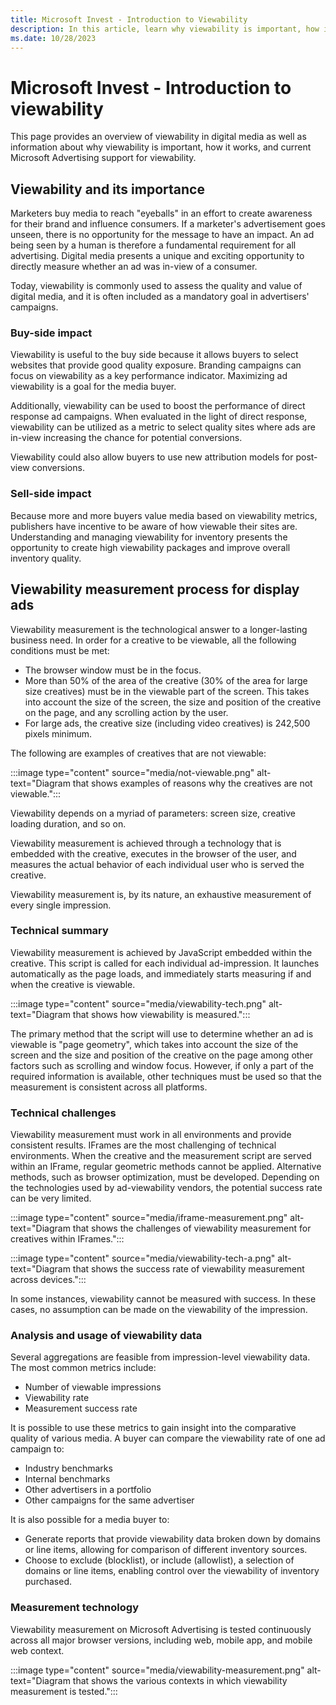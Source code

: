 ```yaml
---
title: Microsoft Invest - Introduction to Viewability
description: In this article, learn why viewability is important, how it works, and current Microsoft Advertising support for viewability.
ms.date: 10/28/2023
---
```


# Microsoft Invest - Introduction to viewability

This page provides an overview of viewability in digital media as well as information about why viewability is important, how it works, and current Microsoft Advertising support for viewability.

## Viewability and its importance

Marketers buy media to reach "eyeballs" in an effort to create awareness for their brand and influence consumers. If a marketer's advertisement goes unseen, there is no opportunity for the message to have an impact. An ad being seen by a human is therefore a fundamental requirement for all advertising. Digital media presents a unique and exciting opportunity to directly measure whether an ad was in-view of a consumer.

Today, viewability is commonly used to assess the quality and value of digital media, and it is often included as a mandatory goal in advertisers' campaigns.

### Buy-side impact

Viewability is useful to the buy side because it allows buyers to select websites that provide good quality exposure. Branding campaigns can focus on viewability as a key performance indicator. Maximizing ad viewability is a goal for the media buyer.

Additionally, viewability can be used to boost the performance of direct response ad campaigns. When evaluated in the light of direct response, viewability can be utilized as a metric to select quality sites where ads are in-view increasing the chance for potential conversions.

Viewability could also allow buyers to use new attribution models for post-view conversions.

### Sell-side impact

Because more and more buyers value media based on viewability metrics, publishers have incentive to be aware of how viewable their sites are. Understanding and managing viewability for inventory presents the opportunity to create high viewability packages and improve overall inventory quality.

## Viewability measurement process for display ads

Viewability measurement is the technological answer to a longer-lasting business need. In order for a creative to be viewable, all the following conditions must be met:

- The browser window must be in the focus.
- More than 50% of the area of the creative (30% of the area for large size creatives) must be in the viewable part of the screen. This takes into account the size of the screen, the size and position of the creative on the page, and any scrolling action by the user.
- For large ads, the creative size (including video creatives) is 242,500 pixels minimum.

The following are examples of creatives that are not viewable:

:::image type="content" source="media/not-viewable.png" alt-text="Diagram that shows examples of reasons why the creatives are not viewable.":::

Viewability depends on a myriad of parameters: screen size, creative loading duration, and so on.

Viewability measurement is achieved through a technology that is embedded with the creative, executes in the browser of the user, and measures the actual behavior of each individual user who is served the creative.

Viewability measurement is, by its nature, an exhaustive measurement of every single impression.

### Technical summary

Viewability measurement is achieved by JavaScript embedded within the creative. This script is called for each individual ad-impression. It launches automatically as the page loads, and immediately starts measuring if and when the creative is viewable.

:::image type="content" source="media/viewability-tech.png" alt-text="Diagram that shows how viewability is measured.":::

The primary method that the script will use to determine whether an ad is viewable is "page geometry", which takes into account the size of the screen and the size and position of the creative on the page among other factors such as scrolling and window focus. However, if only a part of the required information is available, other techniques must be used so that the measurement is consistent across all platforms.

### Technical challenges

Viewability measurement must work in all environments and provide consistent results. IFrames are the most challenging of technical environments. When the creative and the measurement script are served within an IFrame, regular geometric methods cannot be applied. Alternative methods, such as browser optimization, must be developed. Depending on the technologies used by ad-viewability vendors, the potential success rate can be very limited.

:::image type="content" source="media/iframe-measurement.png" alt-text="Diagram that shows the challenges of viewability measurement for creatives within IFrames.":::

:::image type="content" source="media/viewability-tech-a.png" alt-text="Diagram that shows the success rate of viewability measurement across devices.":::

In some instances, viewability cannot be measured with success. In these cases, no assumption can be made on the viewability of the impression.

### Analysis and usage of viewability data

Several aggregations are feasible from impression-level viewability data. The most common metrics include:

- Number of viewable impressions
- Viewability rate
- Measurement success rate

It is possible to use these metrics to gain insight into the comparative quality of various media. A buyer can compare the viewability rate of one ad campaign to:

- Industry benchmarks
- Internal benchmarks
- Other advertisers in a portfolio
- Other campaigns for the same advertiser

It is also possible for a media buyer to:

- Generate reports that provide viewability data broken down by domains or line items, allowing for comparison of different inventory sources.
- Choose to exclude (blocklist), or include (allowlist), a selection of domains or line items, enabling control over the viewability of inventory purchased.

### Measurement technology

Viewability measurement on Microsoft Advertising is tested continuously across all major browser versions, including web, mobile app, and mobile web context.

:::image type="content" source="media/viewability-measurement.png" alt-text="Diagram that shows the various contexts in which viewability measurement is tested.":::
